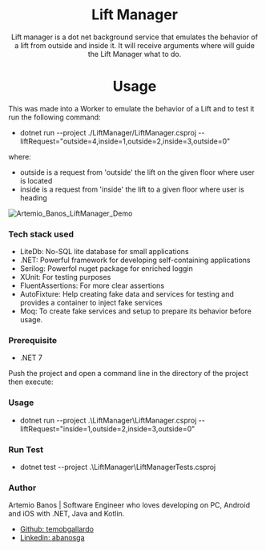 <h1 align="center">Lift Manager</h1>

<p align="center">
  Lift manager is a dot net background service that emulates the behavior of a lift from outside and inside it. It will receive arguments where will guide the Lift Manager what to do.
</p>

<h1 align="center">Usage</h1>

This was made into a Worker to emulate the behavior of a Lift and to test it run the following command:
- dotnet run --project ./LiftManager/LiftManager.csproj --liftRequest="outside=4,inside=1,outside=2,inside=3,outside=0" 

where:
- outside is a request from 'outside' the lift on the given floor where user is located
- inside is a request from 'inside' the lift to a given floor where user is heading

![Artemio_Banos_LiftManager_Demo](https://github.com/user-attachments/assets/e62b0fde-0d09-461c-b2be-8916721f8160)


### Tech stack used
- LiteDb: No-SQL lite database for small applications
- .NET: Powerful framework for developing self-containing applications 
- Serilog: Powerfol nuget package for enriched loggin
- XUnit: For testing purposes
- FluentAssertions: For more clear assertions
- AutoFixture: Help creating fake data and services for testing and provides a container to inject fake services
- Moq: To create fake services and setup to prepare its behavior before usage.

### Prerequisite
- .NET 7
  
Push the project and open a command line in the directory of the project then execute: 

### Usage
- dotnet run --project .\LiftManager\LiftManager.csproj --liftRequest="inside=1,outside=2,inside=3,outside=0"  

### Run Test
- dotnet test --project .\LiftManager\LiftManagerTests.csproj  

### Author
Artemio Banos | Software Engineer who loves developing on PC, Android and iOS with .NET, Java and Kotlin.
-  [Github: temobgallardo](https://github.com/temobgallardo/) 
-  [Linkedin: abanosga](https://www.linkedin.com/in/abanosga/)

<br/>  
